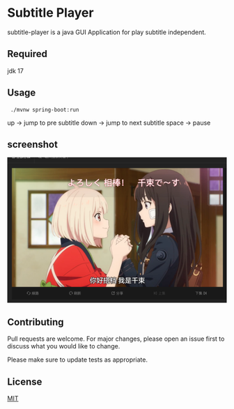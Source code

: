 # Subtitle Player

subtitle-player is a java GUI Application for play subtitle independent.

## Required
jdk 17

## Usage

```shell
 ./mvnw spring-boot:run
```
up -> jump to pre subtitle
down -> jump to next subtitle
space -> pause

## screenshot
![](screenshot/effect.png)

## Contributing
Pull requests are welcome. For major changes, please open an issue first to discuss what you would like to change.

Please make sure to update tests as appropriate.

## License
[MIT](https://choosealicense.com/licenses/mit/)
